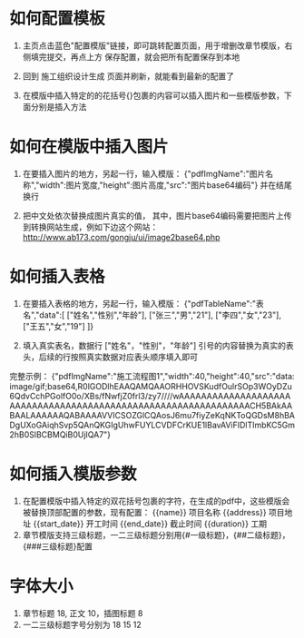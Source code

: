 # 如何配置模板

1. 主页点击蓝色"配置模版"链接，即可跳转配置页面，用于增删改章节模版，右侧填完提交，再点上方 保存配置，就会把所有配置保存到本地

2. 回到 施工组织设计生成 页面并刷新，就能看到最新的配置了

3. 在模版中插入特定的的花括号{}包裹的内容可以插入图片和一些模版参数，下面分别是插入方法

# 如何在模版中插入图片

1. 在要插入图片的地方，另起一行，输入模版：
   {"pdfImgName":"图片名称","width":图片宽度,"height":图片高度,"src":"图片base64编码"}
   并在结尾换行

2. 把中文处依次替换成图片真实的值， 其中，图片base64编码需要把图片上传到转换网站生成，例如下边这个网站：
   http://www.ab173.com/gongju/ui/image2base64.php

# 如何插入表格

1. 在要插入表格的地方，另起一行，输入模版：
   {"pdfTableName":"表名","data":[
   ["姓名","性别","年龄"],
   ["张三","男","21"],
   ["李四","女","23"],
   ["王五","女","19"]
   ]}

2. 填入真实表名，数据行 ["姓名"，"性别"，"年龄"] 引号的内容替换为真实的表头，后续的行按照真实数据对应表头顺序填入即可

完整示例：
{"pdfImgName":"施工流程图1","width":40,"height":40,"src":"data:
image/gif;base64,R0lGODlhEAAQAMQAAORHHOVSKudfOulrSOp3WOyDZu6QdvCchPGolfO0o/XBs/fNwfjZ0frl3/zy7////wAAAAAAAAAAAAAAAAAAAAAAAAAAAAAAAAAAAAAAAAAAAAAAAAAAAAAAAAAAAAAAACH5BAkAABAALAAAAAAQABAAAAVVICSOZGlCQAosJ6mu7fiyZeKqNKToQGDsM8hBADgUXoGAiqhSvp5QAnQKGIgUhwFUYLCVDFCrKUE1lBavAViFIDlTImbKC5Gm2hB0SlBCBMQiB0UjIQA7"}

# 如何插入模版参数

1. 在配置模版中插入特定的双花括号包裹的字符，在生成的pdf中，这些模版会被替换顶部配置的参数，现有配置：
   {{name}} 项目名称
   {{address}} 项目地址
   {{start_date}} 开工时间
   {{end_date}} 截止时间
   {{duration}} 工期
2. 章节模版支持三级标题，一二三级标题分别用{#一级标题}，{##二级标题}，{###三级标题}配置

# 字体大小

1. 章节标题 18, 正文 10，插图标题 8
2. 一二三级标题字号分别为 18 15 12